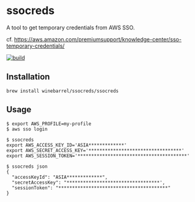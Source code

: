 # ssocreds

A tool to get temporary credentials from AWS SSO.

cf. https://aws.amazon.com/premiumsupport/knowledge-center/sso-temporary-credentials/

[![build](https://github.com/winebarrel/ssocreds/actions/workflows/build.yml/badge.svg)](https://github.com/winebarrel/ssocreds/actions/workflows/build.yml)

## Installation

```
brew install winebarrel/ssocreds/ssocreds
```

## Usage

```
$ export AWS_PROFILE=my-profile
$ aws sso login

$ ssocreds
export AWS_ACCESS_KEY_ID='ASIA*************'
export AWS_SECRET_ACCESS_KEY='**********************************'
export AWS_SESSION_TOKEN='****************************************'

$ ssocreds json
{
  "accessKeyId": "ASIA*************",
  "secretAccessKey": "**********************************',
  "sessionToken": "****************************************"
}
```
